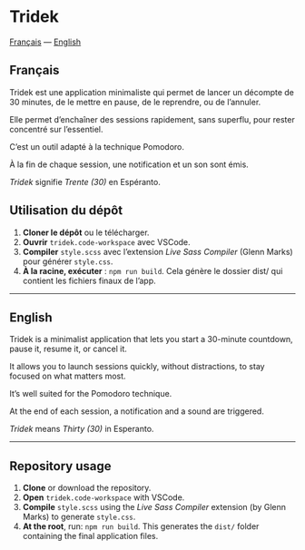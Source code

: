 # Tridek

[Français](#francais) — [English](#english)

## <a name="francais"></a>Français

Tridek est une application minimaliste qui permet de lancer un décompte de 30 minutes, de le mettre en pause, de le reprendre, ou de l’annuler.

Elle permet d’enchaîner des sessions rapidement, sans superflu, pour rester concentré sur l’essentiel.

C’est un outil adapté à la technique Pomodoro.

À la fin de chaque session, une notification et un son sont émis.

*Tridek* signifie *Trente (30)* en Espéranto.

## Utilisation du dépôt

1. **Cloner le dépôt** ou le télécharger.
2. **Ouvrir** `tridek.code-workspace` avec VSCode.
3. **Compiler** `style.scss` avec l’extension *Live Sass Compiler* (Glenn Marks) pour générer `style.css`.
4. **À la racine, exécuter** : `npm run build`. Cela génère le dossier dist/ qui contient les fichiers finaux de l’app.

---

## <a name="english"></a>English

Tridek is a minimalist application that lets you start a 30-minute countdown, pause it, resume it, or cancel it.

It allows you to launch sessions quickly, without distractions, to stay focused on what matters most.

It’s well suited for the Pomodoro technique.

At the end of each session, a notification and a sound are triggered.

*Tridek* means *Thirty (30)* in Esperanto.

---

## Repository usage

1. **Clone** or download the repository.
2. **Open** `tridek.code-workspace` with VSCode.
3. **Compile** `style.scss` using the *Live Sass Compiler* extension (by Glenn Marks) to generate `style.css`.
4. **At the root**, run: `npm run build`. This generates the `dist/` folder containing the final application files.